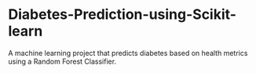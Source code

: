 # Diabetes-Prediction-using-Scikit-learn
A machine learning project that predicts diabetes based on health metrics using a Random Forest Classifier.
